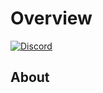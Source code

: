 # Overview
[![Discord](https://discordapp.com/api/guilds/530876836268343296/widget.png)](https://discord.gg/0p9LSGoRLu6Pet0k)
## About
